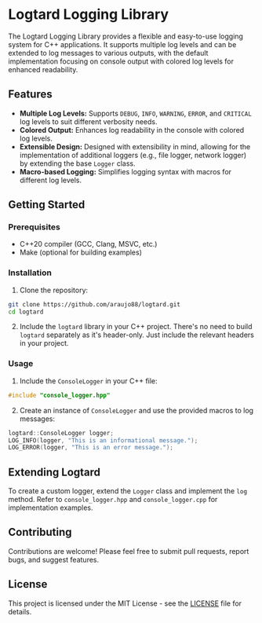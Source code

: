 # Logtard Logging Library

The Logtard Logging Library provides a flexible and easy-to-use logging system for C++ applications. It supports multiple log levels and can be extended to log messages to various outputs, with the default implementation focusing on console output with colored log levels for enhanced readability.

## Features

- **Multiple Log Levels:** Supports `DEBUG`, `INFO`, `WARNING`, `ERROR`, and `CRITICAL` log levels to suit different verbosity needs.
- **Colored Output:** Enhances log readability in the console with colored log levels.
- **Extensible Design:** Designed with extensibility in mind, allowing for the implementation of additional loggers (e.g., file logger, network logger) by extending the base `Logger` class.
- **Macro-based Logging:** Simplifies logging syntax with macros for different log levels.

## Getting Started

### Prerequisites

- C++20 compiler (GCC, Clang, MSVC, etc.)
- Make (optional for building examples)

### Installation

1. Clone the repository:

```bash
git clone https://github.com/araujo88/logtard.git
cd logtard
```

2. Include the `logtard` library in your C++ project. There's no need to build `logtard` separately as it's header-only. Just include the relevant headers in your project.

### Usage

1. Include the `ConsoleLogger` in your C++ file:

```cpp
#include "console_logger.hpp"
```

2. Create an instance of `ConsoleLogger` and use the provided macros to log messages:

```cpp
logtard::ConsoleLogger logger;
LOG_INFO(logger, "This is an informational message.");
LOG_ERROR(logger, "This is an error message.");
```

## Extending Logtard

To create a custom logger, extend the `Logger` class and implement the `log` method. Refer to `console_logger.hpp` and `console_logger.cpp` for implementation examples.

## Contributing

Contributions are welcome! Please feel free to submit pull requests, report bugs, and suggest features.

## License

This project is licensed under the MIT License - see the [LICENSE](LICENSE) file for details.
